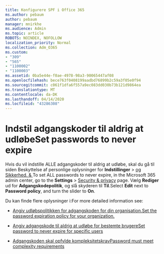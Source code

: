 ```yaml
---
title: Konfigurere SPF i Office 365
ms.author: pebaum
author: pebaum
manager: mnirkhe
ms.audience: Admin
ms.topic: article
ROBOTS: NOINDEX, NOFOLLOW
localization_priority: Normal
ms.collection: Adm_O365
ms.custom:
- "309"
- "565"
- "1100002"
- "1100003"
ms.assetid: 0ba5e44e-f0ae-4978-98a3-90065447af08
ms.openlocfilehash: bece763f0408199aadbd76899b2c59a3f05e0f94
ms.sourcegitcommit: c061f1dfa6f557a9ec083dd030b73b121d9864ea
ms.translationtype: MT
ms.contentlocale: da-DK
ms.lasthandoff: 04/14/2020
ms.locfileid: "43286308"
---
```

# <a name="set-passwords-to-never-expire"></a><span data-ttu-id="796e3-102">Indstil adgangskoder til aldrig at udløbe</span><span class="sxs-lookup"><span data-stu-id="796e3-102">Set passwords to never expire</span></span>

<span data-ttu-id="796e3-103">Hvis du vil indstille ALLE adgangskoder til aldrig at udløbe, skal du gå til siden Beskyttelse af personlige oplysninger for **Indstillinger** > [og Sikkerhed. &amp; ](https://portal.office.com/adminportal/home#/settings/security)</span><span class="sxs-lookup"><span data-stu-id="796e3-103">To set ALL passwords to never expire, in the Microsoft 365 admin center, go to the **Settings** > [Security &amp; privacy](https://portal.office.com/adminportal/home#/settings/security) page.</span></span> <span data-ttu-id="796e3-104">Vælg **Rediger** ud for **Adgangskodepolitik**, og slå skyderen til **Til**.</span><span class="sxs-lookup"><span data-stu-id="796e3-104">Select **Edit** next to **Password policy**, and turn the slider to **On**.</span></span>
  
<span data-ttu-id="796e3-105">Du kan finde flere oplysninger i:</span><span class="sxs-lookup"><span data-stu-id="796e3-105">For more detailed information see:</span></span> 

- [<span data-ttu-id="796e3-106">Angiv udløbspolitikken for adgangskoden for din organisation.</span><span class="sxs-lookup"><span data-stu-id="796e3-106">Set the password expiration policy for your organization.</span></span>](https://docs.microsoft.com/office365/admin/manage/set-password-expiration-policy)
  
- [<span data-ttu-id="796e3-107">Angiv adgangskode til aldrig at udløbe for bestemte brugere</span><span class="sxs-lookup"><span data-stu-id="796e3-107">Set password to never expire for specific users</span></span>](https://docs.microsoft.com/office365/admin/add-users/set-password-to-never-expire)

- [<span data-ttu-id="796e3-108">Adgangskoden skal opfylde kompleksitetskrav</span><span class="sxs-lookup"><span data-stu-id="796e3-108">Password must meet complexity requirements</span></span>](https://docs.microsoft.com/windows/security/threat-protection/security-policy-settings/password-must-meet-complexity-requirements)
  